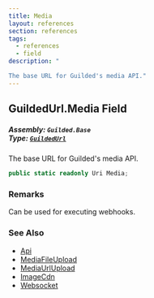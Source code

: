 ```yaml
---
title: Media
layout: references
section: references
tags:
  - references
  - field
description: "

The base URL for Guilded's media API."
---
```


## GuildedUrl.Media Field
##### **Assembly:** `Guilded.Base`<br/>**Type:** [`GuildedUrl`](GuildedUrl 'Guilded.Base.GuildedUrl')

The base URL for Guilded's media API.

```csharp
public static readonly Uri Media;
```

### Remarks
  
Can be used for executing webhooks.

### See Also
- [Api](GuildedUrl.Api 'Guilded.Base.GuildedUrl.Api')
- [MediaFileUpload](GuildedUrl.MediaFileUpload 'Guilded.Base.GuildedUrl.MediaFileUpload')
- [MediaUrlUpload](GuildedUrl.MediaUrlUpload 'Guilded.Base.GuildedUrl.MediaUrlUpload')
- [ImageCdn](GuildedUrl.ImageCdn 'Guilded.Base.GuildedUrl.ImageCdn')
- [Websocket](GuildedUrl.Websocket 'Guilded.Base.GuildedUrl.Websocket')